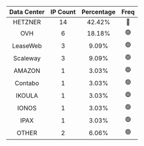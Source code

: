 | Data Center | IP Count | Percentage | Freq |
|:------------:|:--------:|:-----------:|:-----:|
| HETZNER | 14 | 42.42% | 🔴 |
| OVH | 6 | 18.18% | 🟢 |
| LeaseWeb | 3 | 9.09% | 🟢 |
| Scaleway | 3 | 9.09% | 🟢 |
| AMAZON | 1 | 3.03% | 🟢 |
| Contabo | 1 | 3.03% | 🟢 |
| IKOULA | 1 | 3.03% | 🟢 |
| IONOS | 1 | 3.03% | 🟢 |
| IPAX | 1 | 3.03% | 🟢 |
| OTHER | 2 | 6.06% | 🟢 |